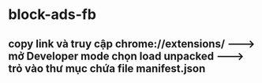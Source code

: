 # block-ads-fb
## copy link và truy cập chrome://extensions/ ---> mở Developer mode chọn load unpacked ---> trỏ vào thư mục chứa file manifest.json 

